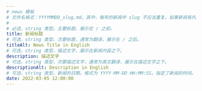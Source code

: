 ```yaml
---
# news 模板
# 文件名格式：YYYYMMDD_slug.md。其中，每年的新闻中 slug 不应当重复。如果新闻有内容，该 slug 和新闻的年份将作为新闻详情的 url（如 /news/2023/slug）
#
# 必选，string 类型。主要标题。展示在 / 之前。
title: 新闻标题
# 可选，string 类型。次要标题，通常为翻译，展示在 / 之后。
titleAlt: News Title in English
# 可选，string 类型，描述文字，展示在新闻内容之下。
description: 描述文字
# 可选，string 类型，次要描述文字，通常为英文翻译，展示在描述文字之下。
descriptionAlt: Description in English
# 可选，string 类型，新闻的日期。格式为 YYYY-MM-DD HH:MM:SS，指定了新闻的时间。如果没有，则默认 parse
date: 2022-03-05 12:00:00
---
```

<!-- 可选，新闻内容。若有，则该新闻可点击。 -->